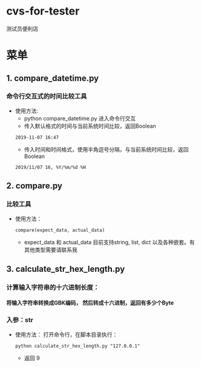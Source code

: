 # cvs-for-tester

测试员便利店

# 菜单
## 1. compare_datetime.py
### 命令行交互式的时间比较工具
- 使用方法:
  - python compare_datetime.py 进入命令行交互
  - 传入默认格式的时间与当前系统时间比较，返回Boolean
  ```
  2019-11-07 16:47
  ```
  - 传入时间和时间格式，使用半角逗号分隔，与当前系统时间比较，返回Boolean
  ```
  2019/11/07 16, %Y/%m/%d %H
  ```
  
## 2. compare.py
### 比较工具
- 使用方法：
  ```
  compare(expect_data, actual_data)
  ```
  - expect_data 和 actual_data 目前支持string, list, dict 以及各种嵌套。有其他类型需要请联系我

## 3. calculate_str_hex_length.py
### 计算输入字符串的十六进制长度：
#### 将输入字符串转换成GBK编码， 然后转成十六进制，返回有多少个Byte
### 入参：str
- 使用方法：
  打开命令行，在脚本目录执行：
  ```
  python calculate_str_hex_length.py "127.0.0.1"
  ```
  - 返回 9

